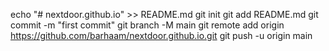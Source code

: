 echo "# nextdoor.github.io" >> README.md
git init
git add README.md
git commit -m "first commit"
git branch -M main
git remote add origin https://github.com/barhaam/nextdoor.github.io.git
git push -u origin main
